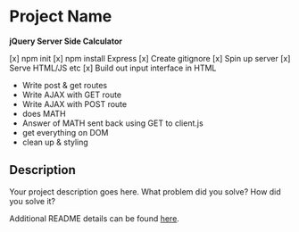 # Project Name
**jQuery Server Side Calculator**

[x] npm init
[x] npm install Express
[x] Create gitignore
[x] Spin up server
[x] Serve HTML/JS etc
[x] Build out input interface in HTML
- Write post & get routes
- Write AJAX with GET route
- Write AJAX with POST route
- does MATH
- Answer of MATH sent back using GET to client.js
- get everything on DOM
- clean up & styling

## Description

Your project description goes here. What problem did you solve? How did you solve it?

Additional README details can be found [here](https://github.com/PrimeAcademy/readme-template/blob/master/README.md).
